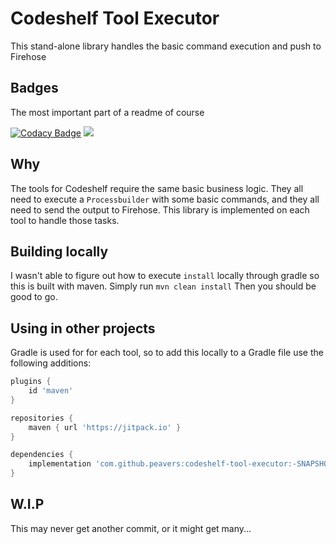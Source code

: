 # Codeshelf Tool Executor
This stand-alone library handles the basic command execution and push to Firehose

## Badges
The most important part of a readme of course

[![Codacy Badge](https://api.codacy.com/project/badge/Grade/8caaa097d92b431a91e91418bd59590e)](https://www.codacy.com/app/peavers/codeshelf-tool-executor?utm_source=github.com&amp;utm_medium=referral&amp;utm_content=peavers/codeshelf-tool-executor&amp;utm_campaign=Badge_Grade)
[![](https://jitpack.io/v/peavers/codeshelf-tool-executor.svg)](https://jitpack.io/#peavers/codeshelf-tool-executor)

## Why
The tools for Codeshelf require the same basic business logic. They all need to execute a `Processbuilder`
with some basic commands, and they all need to send the output to Firehose. This library is implemented on each tool
to handle those tasks.  

## Building locally
I wasn't able to figure out how to execute `install` locally through gradle so this is built with maven. Simply run `mvn clean install`
Then you should be good to go.

## Using in other projects
Gradle is used for for each tool, so to add this locally to a Gradle file use the following additions:
```groovy
plugins {
    id 'maven'
}

repositories {
    maven { url 'https://jitpack.io' }
}

dependencies {
    implementation 'com.github.peavers:codeshelf-tool-executor:-SNAPSHOT' 
}
```
 
## W.I.P
This may never get another commit, or it might get many... 
